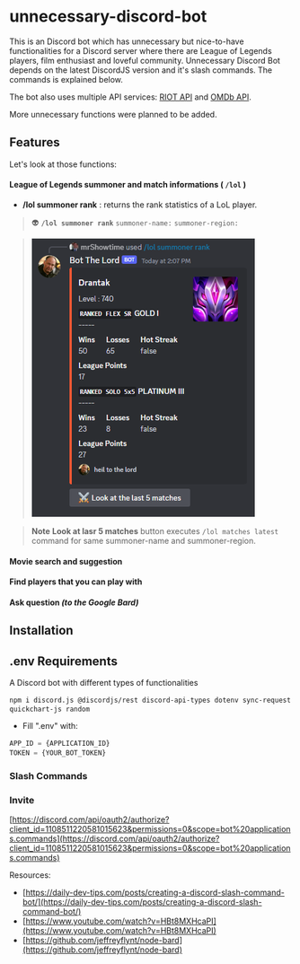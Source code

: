 # unnecessary-discord-bot

This is an Discord bot which has unnecessary but nice-to-have functionalities for a Discord server where there are League of Legends players, film enthusiast and loveful community. Unnecessary Discord Bot depends on the latest DiscordJS version and it's slash commands. The commands is explained below.

The bot also uses multiple API services: [RIOT API](https://developer.riotgames.com/) and [OMDb API](https://www.omdbapi.com/).

More unnecessary functions were planned to be added.

## Features

Let's look at those functions:

#### League of Legends summoner and match informations ( `/lol` )

- **/lol summoner rank** : returns the rank statistics of a LoL player.

> 👽 **`/lol summoner rank`** `summoner-name:` `summoner-region:`

> ![](./docs/lol-summoner-rank-1.png)

> **Note**
> **Look at lasr 5 matches** button executes `/lol matches latest` command for same summoner-name and summoner-region.




#### Movie search and suggestion

#### Find players that you can play with

#### Ask question *(to the Google Bard)*

## Installation

## .env Requirements






A Discord bot with different types of functionalities

```shell
npm i discord.js @discordjs/rest discord-api-types dotenv sync-request quickchart-js random
```

- Fill ".env" with:
```python
APP_ID = {APPLICATION_ID}
TOKEN = {YOUR_BOT_TOKEN}
```

### Slash Commands

### Invite

[https://discord.com/api/oauth2/authorize?client_id=1108511220581015623&permissions=0&scope=bot%20applications.commands](https://discord.com/api/oauth2/authorize?client_id=1108511220581015623&permissions=0&scope=bot%20applications.commands)

Resources: 
- [https://daily-dev-tips.com/posts/creating-a-discord-slash-command-bot/](https://daily-dev-tips.com/posts/creating-a-discord-slash-command-bot/)
- [https://www.youtube.com/watch?v=HBt8MXHcaPI](https://www.youtube.com/watch?v=HBt8MXHcaPI)
- [https://github.com/jeffreyflynt/node-bard](https://github.com/jeffreyflynt/node-bard)